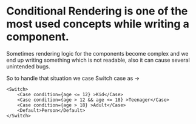 # Conditional Rendering is one of the most used concepts while writing a component.

Sometimes rendering logic for the components become complex and we end up writing something which is not readable, also it can cause several unintended bugs.

So to handle that situation we case Switch case as ->

```
<Switch>
    <Case condition={age <= 12} >Kid</Case>
    <Case condition={age > 12 && age <= 18} >Teenager</Case>
    <Case condition={age > 18} >Adult</Case>
    <Default>Person</Default>
</Switch>
```

